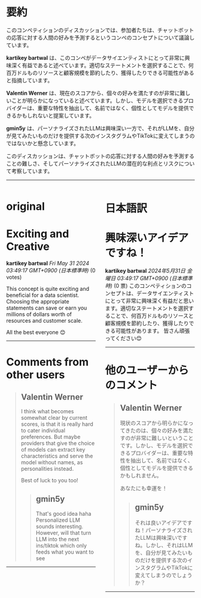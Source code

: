 # 要約 
このコンペティションのディスカッションでは、参加者たちは、チャットボットの応答に対する人間の好みを予測するというコンペのコンセプトについて議論しています。

**kartikey bartwal** は、このコンペがデータサイエンティストにとって非常に興味深く有益であると述べています。適切なステートメントを選択することで、何百万ドルものリソースと顧客規模を節約したり、獲得したりできる可能性があると指摘しています。

**Valentin Werner** は、現在のスコアから、個々の好みを満たすのが非常に難しいことが明らかになっていると述べています。しかし、モデルを選択できるプロバイダーは、重要な特性を抽出して、名前ではなく、個性としてモデルを提供できるかもしれないと提案しています。

**gmin5y** は、パーソナライズされたLLMは興味深い一方で、それがLLMを、自分が見てみたいものだけを提供する次のインスタグラムやTikTokに変えてしまうのではないかと懸念しています。

このディスカッションは、チャットボットの応答に対する人間の好みを予測することの難しさ、そしてパーソナライズされたLLMの潜在的な利点とリスクについて考察しています。


---


<style>
.column-left{
  float: left;
  width: 47.5%;
  text-align: left;
}
.column-right{
  float: right;
  width: 47.5%;
  text-align: left;
}
.column-one{
  float: left;
  width: 100%;
  text-align: left;
}
</style>


<div class="column-left">

# original

# Exciting and Creative

**kartikey bartwal** *Fri May 31 2024 03:49:17 GMT+0900 (日本標準時)* (0 votes)

This concept is quite exciting and beneficial for a data scientist. Choosing the appropriate statements can save or earn you millions of dollars worth of resources and customer scale. 

All the best everyone 😊



---

 # Comments from other users

> ## Valentin Werner
> 
> I think what becomes somewhat clear by current scores, is that it is really hard to cater individual preferences. But maybe providers that give the choice of models can extract key characteristics and serve the model without names, as personalities instead. 
> 
> Best of luck to you too!
> 
> 
> 
> > ## gmin5y
> > 
> > That's good idea haha Personalized LLM sounds interesting. However, will that turn LLM into the next ins/tiktok which only feeds what you want to see
> > 
> > 
> > 


---



</div>
<div class="column-right">

# 日本語訳

# 興味深いアイデアですね！

**kartikey bartwal** *2024年5月31日 金曜日 03:49:17 GMT+0900 (日本標準時)* (0 票)
このコンペティションのコンセプトは、データサイエンティストにとって非常に興味深く有益だと思います。適切なステートメントを選択することで、何百万ドルものリソースと顧客規模を節約したり、獲得したりできる可能性があります。
皆さん頑張ってください😊

---
# 他のユーザーからのコメント
> ## Valentin Werner
> 
> 現状のスコアから明らかになってきたのは、個々の好みを満たすのが非常に難しいということです。しかし、モデルを選択できるプロバイダーは、重要な特性を抽出して、名前ではなく、個性としてモデルを提供できるかもしれません。
> 
> あなたにも幸運を！
> 
> 
> > ## gmin5y
> > 
> > それは良いアイデアですね！パーソナライズされたLLMは興味深いですね。しかし、それはLLMを、自分が見てみたいものだけを提供する次のインスタグラムやTikTokに変えてしまうのでしょうか？
> > 
> > 
> > 
---



</div>